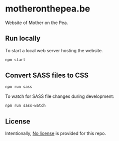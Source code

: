 # motheronthepea.be

Website of Mother on the Pea.

## Run locally

To start a local web server hosting the website.

```bash
npm start
```

## Convert SASS files to CSS

```bash
npm run sass
```

To watch for SASS file changes during development:

```bash
npm run sass-watch
```

## License

Intentionally, [No license](https://choosealicense.com/no-permission/) is
provided for this repo.
